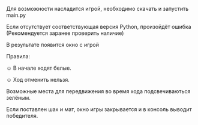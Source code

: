 Для возможности насладится игрой, необходимо скачать и запустить main.py

Если отсутствует соответствующая версия Python, произойдёт ошибка (Рекомендуется заранее проверить наличие)

В результате появится окно с игрой

Правила:

☺ В начале ходят белые.

☺ Ход отменить нельзя.

Возможные места для передвижения во время хода подсвечиваються зелёным. 

Если поставлен шах и мат, окно игры закрывается и в консоль выводит победителя.
